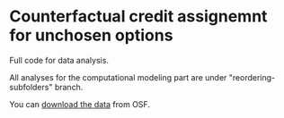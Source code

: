 # Counterfactual credit assignemnt for unchosen options
Full code for data analysis.

All analyses for the computational modeling part are under "reordering-subfolders" branch. 

You can <a href="https://osf.io/adh58">download the data</a> from OSF.

